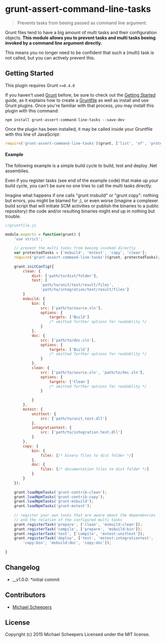 # grunt-assert-command-line-tasks

> Prevents tasks from beeing passed as command line argument.

Grunt files tend to have a big amount of multi tasks and their configuration objects.
**This module allows you to prevent tasks and multi tasks beeing invoked by a command line argument directly.**

This means you no longer need to be confident that such a (multi) task is not called, but you can actively prevent this.

## Getting Started
This plugin requires Grunt `>=0.4.0`

If you haven't used [Grunt](http://gruntjs.com/) before, be sure to check out the [Getting Started](http://gruntjs.com/getting-started) guide, as it explains how to create a [Gruntfile](http://gruntjs.com/sample-gruntfile) as well as install and use Grunt plugins. Once you're familiar with that process, you may install this plugin with this command:

```shell
npm install grunt-assert-command-line-tasks --save-dev
```

Once the plugin has been installed, it may be called inside your Gruntfile with this line of JavaScript:

```javascript
require('grunt-assert-command-line-tasks')(grunt, ['list', 'of', 'protected', 'tasks']);
```

#### Example
The following example is a simple build cycle to build, test and deploy .Net assemblies.

Even if you register tasks (see end of the example code) that make up your build cycle, you can't be sure no one tries to call the multi tasks directly.

Imagine what happens if one calls "grunt msbuild" or "grunt copy": nothing but errors, you might be blamed for ;), or even worse (imagine a complexer build script that will initiate SCM activities or publish the binaries to a public repository) the code and/or resulting binaries might end up in nothing but trouble.

```javascript
//gruntfile.js

module.exports = function(grunt) {
    'use strict';
    
    // prevent the multi tasks from beeing invoked directly
    var protectedTasks = ['msbuild', 'mstest', 'copy', 'clean'];
    require('grunt-assert-command-line-tasks')(grunt, protectedTasks);
    
    grunt.initConfig({
        clean: {
            dist: ['path/to/dist/folder'],
            test: [
                'path/to/unit/test/result/files',
                'path/to/integration/test/result/files']
        }
        msbuild: {
			bin: {
				src: ['path/to/source.sln'],
				options: {
                    targets: ['Build']
					/* omitted further options for readablity */
				}
			},
			doc: {
				src: ['path/to/doc.sln'],
				options: {
                    targets: ['Build']
					/* omitted further options for readablity */
				}
			},
            clean: {
                src: ['path/to/source.sln', 'path/to/doc.sln'],
                options: {
                    targets: ['Clean']
                    /* omitted further options for readablity */
                }
                
            }
		},
        mstest: {
			unittest: {
                src: ['path/to/unit.test.dll'] 
            },
			integrationtest: {
                src: ['path/to/integration.test.dll'] 
            }
		},
        copy: {
            bin: {
                files: [/* binary files to dist folder */]
            },
            doc: {
                files: [/* documentation files to dist folder */]
            }
        }
    });
    
    grunt.loadNpmTasks('grunt-contrib-clean');
    grunt.loadNpmTasks('grunt-contrib-copy');
    grunt.loadNpmTasks('grunt-msbuild');
	grunt.loadNpmTasks('grunt-mstest');
	
    // register your own tasks that are aware about the dependencies
    // and the relation of the configured multi tasks
    grunt.registerTask('prepare', ['clean', 'msbuild:clean']);
    grunt.registerTask('compile', ['prepare', 'msbuild:bin']);
    grunt.registerTask('test', ['compile', 'mstest:unittest']);
    grunt.registerTask('deploy', ['test', 'mstest:integrationtest',
        'copy:bin', 'msbuild:doc', 'copy:doc']);
    
}
```

## Changelog
* __v1.0.0:
    *initial commit

## Contributors

* [Michael Scheepers](https://github.com/mscheepers)

## License
Copyright (c) 2015 Michael Scheepers
Licensed under the MIT license.
